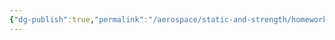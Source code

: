 ```yaml
---
{"dg-publish":true,"permalink":"/aerospace/static-and-strength/homework-problems/part-1-homework-problems/","noteIcon":"","created":"2025-10-10T22:00:30.924-04:00"}
---
```


